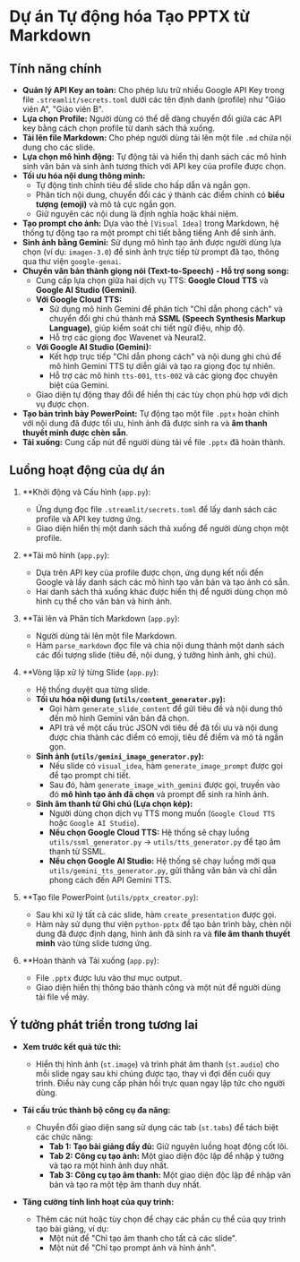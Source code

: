 # Dự án Tự động hóa Tạo PPTX từ Markdown

## Tính năng chính

- **Quản lý API Key an toàn:** Cho phép lưu trữ nhiều Google API Key trong file `.streamlit/secrets.toml` dưới các tên định danh (profile) như "Giáo viên A", "Giáo viên B".
- **Lựa chọn Profile:** Người dùng có thể dễ dàng chuyển đổi giữa các API key bằng cách chọn profile từ danh sách thả xuống.
- **Tải lên file Markdown:** Cho phép người dùng tải lên một file `.md` chứa nội dung cho các slide.
- **Lựa chọn mô hình động:** Tự động tải và hiển thị danh sách các mô hình sinh văn bản và sinh ảnh tương thích với API key của profile được chọn.
- **Tối ưu hóa nội dung thông minh:**
    - Tự động tinh chỉnh tiêu đề slide cho hấp dẫn và ngắn gọn.
    - Phân tích nội dung, chuyển đổi các ý thành các điểm chính có **biểu tượng (emoji)** và mô tả cực ngắn gọn.
    - Giữ nguyên các nội dung là định nghĩa hoặc khái niệm.
- **Tạo prompt cho ảnh:** Dựa vào thẻ `[Visual Idea]` trong Markdown, hệ thống tự động tạo ra một prompt chi tiết bằng tiếng Anh để sinh ảnh.
- **Sinh ảnh bằng Gemini:** Sử dụng mô hình tạo ảnh được người dùng lựa chọn (ví dụ: `imagen-3.0`) để sinh ảnh trực tiếp từ prompt đã tạo, thông qua thư viện `google-genai`.
- **Chuyển văn bản thành giọng nói (Text-to-Speech) - Hỗ trợ song song:**
    - Cung cấp lựa chọn giữa hai dịch vụ TTS: **Google Cloud TTS** và **Google AI Studio (Gemini)**.
    - **Với Google Cloud TTS:**
        - Sử dụng mô hình Gemini để phân tích "Chỉ dẫn phong cách" và chuyển đổi ghi chú thành mã **SSML (Speech Synthesis Markup Language)**, giúp kiểm soát chi tiết ngữ điệu, nhịp độ.
        - Hỗ trợ các giọng đọc Wavenet và Neural2.
    - **Với Google AI Studio (Gemini):**
        - Kết hợp trực tiếp "Chỉ dẫn phong cách" và nội dung ghi chú để mô hình Gemini TTS tự diễn giải và tạo ra giọng đọc tự nhiên.
        - Hỗ trợ các mô hình `tts-001`, `tts-002` và các giọng đọc chuyên biệt của Gemini.
    - Giao diện tự động thay đổi để hiển thị các tùy chọn phù hợp với dịch vụ được chọn.
- **Tạo bản trình bày PowerPoint:** Tự động tạo một file `.pptx` hoàn chỉnh với nội dung đã được tối ưu, hình ảnh đã được sinh ra và **âm thanh thuyết minh được chèn sẵn**.
- **Tải xuống:** Cung cấp nút để người dùng tải về file `.pptx` đã hoàn thành.

## Luồng hoạt động của dự án

1.  **Khởi động và Cấu hình (`app.py`):
    - Ứng dụng đọc file `.streamlit/secrets.toml` để lấy danh sách các profile và API key tương ứng.
    - Giao diện hiển thị một danh sách thả xuống để người dùng chọn một profile.

2.  **Tải mô hình (`app.py`):
    - Dựa trên API key của profile được chọn, ứng dụng kết nối đến Google và lấy danh sách các mô hình tạo văn bản và tạo ảnh có sẵn.
    - Hai danh sách thả xuống khác được hiển thị để người dùng chọn mô hình cụ thể cho văn bản và hình ảnh.

3.  **Tải lên và Phân tích Markdown (`app.py`):
    - Người dùng tải lên một file Markdown.
    - Hàm `parse_markdown` đọc file và chia nội dung thành một danh sách các đối tượng slide (tiêu đề, nội dung, ý tưởng hình ảnh, ghi chú).

4.  **Vòng lặp xử lý từng Slide (`app.py`):
    - Hệ thống duyệt qua từng slide.
    - **Tối ưu hóa nội dung (`utils/content_generator.py`):**
        - Gọi hàm `generate_slide_content` để gửi tiêu đề và nội dung thô đến mô hình Gemini văn bản đã chọn.
        - API trả về một cấu trúc JSON với tiêu đề đã tối ưu và nội dung được chia thành các điểm có emoji, tiêu đề điểm và mô tả ngắn gọn.
    - **Sinh ảnh (`utils/gemini_image_generator.py`):**
        - Nếu slide có `visual_idea`, hàm `generate_image_prompt` được gọi để tạo prompt chi tiết.
        - Sau đó, hàm `generate_image_with_gemini` được gọi, truyền vào đó **mô hình tạo ảnh đã chọn** và prompt để sinh ra hình ảnh.
    - **Sinh âm thanh từ Ghi chú (Lựa chọn kép):**
        - Người dùng chọn dịch vụ TTS mong muốn (`Google Cloud TTS` hoặc `Google AI Studio`).
        - **Nếu chọn Google Cloud TTS:** Hệ thống sẽ chạy luồng `utils/ssml_generator.py` -> `utils/tts_generator.py` để tạo âm thanh từ SSML.
        - **Nếu chọn Google AI Studio:** Hệ thống sẽ chạy luồng mới qua `utils/gemini_tts_generator.py`, gửi thẳng văn bản và chỉ dẫn phong cách đến API Gemini TTS.

5.  **Tạo file PowerPoint (`utils/pptx_creator.py`):
    - Sau khi xử lý tất cả các slide, hàm `create_presentation` được gọi.
    - Hàm này sử dụng thư viện `python-pptx` để tạo bản trình bày, chèn nội dung đã được định dạng, hình ảnh đã sinh ra và **file âm thanh thuyết minh** vào từng slide tương ứng.

6.  **Hoàn thành và Tải xuống (`app.py`):
    - File `.pptx` được lưu vào thư mục output.
    - Giao diện hiển thị thông báo thành công và một nút để người dùng tải file về máy.

## Ý tưởng phát triển trong tương lai

- **Xem trước kết quả tức thì:**
    - Hiển thị hình ảnh (`st.image`) và trình phát âm thanh (`st.audio`) cho mỗi slide ngay sau khi chúng được tạo, thay vì đợi đến cuối quy trình. Điều này cung cấp phản hồi trực quan ngay lập tức cho người dùng.

- **Tái cấu trúc thành bộ công cụ đa năng:**
    - Chuyển đổi giao diện sang sử dụng các tab (`st.tabs`) để tách biệt các chức năng:
        - **Tab 1: Tạo bài giảng đầy đủ:** Giữ nguyên luồng hoạt động cốt lõi.
        - **Tab 2: Công cụ tạo ảnh:** Một giao diện độc lập để nhập ý tưởng và tạo ra một hình ảnh duy nhất.
        - **Tab 3: Công cụ tạo âm thanh:** Một giao diện độc lập để nhập văn bản và tạo ra một tệp âm thanh duy nhất.

- **Tăng cường tính linh hoạt của quy trình:**
    - Thêm các nút hoặc tùy chọn để chạy các phần cụ thể của quy trình tạo bài giảng, ví dụ:
        - Một nút để "Chỉ tạo âm thanh cho tất cả các slide".
        - Một nút để "Chỉ tạo prompt ảnh và hình ảnh".
